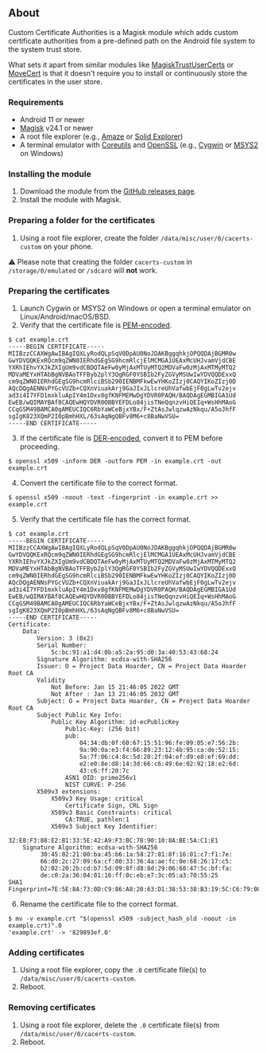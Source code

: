 ## About
Custom Certificate Authorities is a Magisk module which adds custom certificate authorities from a pre-defined path on the Android file system to the system trust store.

What sets it apart from similar modules like [MagiskTrustUserCerts](https://github.com/NVISOsecurity/MagiskTrustUserCerts) or [MoveCert](https://github.com/Magisk-Modules-Repo/movecert) is that it doesn't require you to install or continuously store the certificates in the user store.

### Requirements
- Android 11 or newer
- [Magisk](https://github.com/topjohnwu/Magisk) v24.1 or newer
- A root file explorer (e.g., [Amaze](https://github.com/TeamAmaze/AmazeFileManager) or [Solid Explorer](https://neatbytes.com/solidexplorer/))
- A terminal emulator with [Coreutils](https://www.gnu.org/software/coreutils/) and [OpenSSL](https://www.openssl.org) (e.g., [Cygwin](https://www.cygwin.com) or [MSYS2](https://www.msys2.org) on Windows)

### Installing the module
1. Download the module from the [GitHub releases page](https://github.com/whalehub/custom-certificate-authorities/releases).
2. Install the module with Magisk.

### Preparing a folder for the certificates
1. Using a root file explorer, create the folder `/data/misc/user/0/cacerts-custom` on your phone.

⚠ Please note that creating the folder `cacerts-custom` in `/storage/0/emulated` or `/sdcard` will **not** work. 

### Preparing the certificates
1. Launch Cygwin or MSYS2 on Windows or open a terminal emulator on Linux/Android/macOS/BSD.
2. Verify that the certificate file is [PEM-encoded](https://en.wikipedia.org/wiki/Privacy-Enhanced_Mail).

```
$ cat example.crt
-----BEGIN CERTIFICATE-----
MIIBzzCCAXWgAwIBAgIQXLyRodQLpSqV0DpAU0NoJDAKBggqhkjOPQQDAjBGMR0w
GwYDVQQKExRQcm9qZWN0IERhdGEgSG9hcmRlcjElMCMGA1UEAxMcUHJvamVjdCBE
YXRhIEhvYXJkZXIgUm9vdCBDQTAeFw0yMjAxMTUyMTQ2MDVaFw0zMjAxMTMyMTQ2
MDVaMEYxHTAbBgNVBAoTFFByb2plY3QgRGF0YSBIb2FyZGVyMSUwIwYDVQQDExxQ
cm9qZWN0IERhdGEgSG9hcmRlciBSb290IENBMFkwEwYHKoZIzj0CAQYIKoZIzj0D
AQcDQgAENNsPYGcVUZb+CQXnViuakArj9GaJIxJLlcreUhVafwbEjF0gLwTv2ejv
ad3i4I7YFD1mxkluApIY4m1Dxv8gfKNFMEMwDgYDVR0PAQH/BAQDAgEGMBIGA1Ud
EwEB/wQIMAYBAf8CAQEwHQYDVR0OBBYEFDLo84jisTNeQqnzvHiQEIq+WsHhMAoG
CCqGSM49BAMCA0gAMEUCIQC6RbYaWCeBjxYBx/F+ZtAsJwlqzwAzNkqu/A5oJhfF
sgIgK823XQmP2I0pBmhHXL/63sAqNgQBFv8M6+c8BaNwVSU=
-----END CERTIFICATE-----
```

3. If the certificate file is [DER-encoded](https://en.wikipedia.org/wiki/X.690#DER_encoding), convert it to PEM before proceeding.

```
$ openssl x509 -inform DER -outform PEM -in example.crt -out example.crt
```

4. Convert the certificate file to the correct format.

```
$ openssl x509 -noout -text -fingerprint -in example.crt >> example.crt
```

5. Verify that the certificate file has the correct format.

```
$ cat example.crt
-----BEGIN CERTIFICATE-----
MIIBzzCCAXWgAwIBAgIQXLyRodQLpSqV0DpAU0NoJDAKBggqhkjOPQQDAjBGMR0w
GwYDVQQKExRQcm9qZWN0IERhdGEgSG9hcmRlcjElMCMGA1UEAxMcUHJvamVjdCBE
YXRhIEhvYXJkZXIgUm9vdCBDQTAeFw0yMjAxMTUyMTQ2MDVaFw0zMjAxMTMyMTQ2
MDVaMEYxHTAbBgNVBAoTFFByb2plY3QgRGF0YSBIb2FyZGVyMSUwIwYDVQQDExxQ
cm9qZWN0IERhdGEgSG9hcmRlciBSb290IENBMFkwEwYHKoZIzj0CAQYIKoZIzj0D
AQcDQgAENNsPYGcVUZb+CQXnViuakArj9GaJIxJLlcreUhVafwbEjF0gLwTv2ejv
ad3i4I7YFD1mxkluApIY4m1Dxv8gfKNFMEMwDgYDVR0PAQH/BAQDAgEGMBIGA1Ud
EwEB/wQIMAYBAf8CAQEwHQYDVR0OBBYEFDLo84jisTNeQqnzvHiQEIq+WsHhMAoG
CCqGSM49BAMCA0gAMEUCIQC6RbYaWCeBjxYBx/F+ZtAsJwlqzwAzNkqu/A5oJhfF
sgIgK823XQmP2I0pBmhHXL/63sAqNgQBFv8M6+c8BaNwVSU=
-----END CERTIFICATE-----
Certificate:
    Data:
        Version: 3 (0x2)
        Serial Number:
            5c:bc:91:a1:d4:0b:a5:2a:95:d0:3a:40:53:43:68:24
        Signature Algorithm: ecdsa-with-SHA256
        Issuer: O = Project Data Hoarder, CN = Project Data Hoarder Root CA
        Validity
            Not Before: Jan 15 21:46:05 2022 GMT
            Not After : Jan 13 21:46:05 2032 GMT
        Subject: O = Project Data Hoarder, CN = Project Data Hoarder Root CA
        Subject Public Key Info:
            Public Key Algorithm: id-ecPublicKey
                Public-Key: (256 bit)
                pub:
                    04:34:db:0f:60:67:15:51:96:fe:09:05:e7:56:2b:
                    9a:90:0a:e3:f4:66:89:23:12:4b:95:ca:de:52:15:
                    5a:7f:06:c4:8c:5d:20:2f:04:ef:d9:e8:ef:69:dd:
                    e2:e0:8e:d8:14:3d:66:c6:49:6e:02:92:18:e2:6d:
                    43:c6:ff:20:7c
                ASN1 OID: prime256v1
                NIST CURVE: P-256
        X509v3 extensions:
            X509v3 Key Usage: critical
                Certificate Sign, CRL Sign
            X509v3 Basic Constraints: critical
                CA:TRUE, pathlen:1
            X509v3 Subject Key Identifier:
                32:E8:F3:88:E2:B1:33:5E:42:A9:F3:BC:78:90:10:8A:BE:5A:C1:E1
    Signature Algorithm: ecdsa-with-SHA256
         30:45:02:21:00:ba:45:b6:1a:58:27:81:8f:16:01:c7:f1:7e:
         66:d0:2c:27:09:6a:cf:00:33:36:4a:ae:fc:0e:68:26:17:c5:
         b2:02:20:2b:cd:b7:5d:09:8f:d8:8d:29:06:68:47:5c:bf:fa:
         de:c0:2a:36:04:01:16:ff:0c:eb:e7:3c:05:a3:70:55:25
SHA1 Fingerprint=7E:5E:8A:73:0D:C9:86:A8:20:63:D1:38:53:38:B3:19:5C:C6:79:08
```

6. Rename the certificate file to the correct format.

```
$ mv -v example.crt "$(openssl x509 -subject_hash_old -noout -in example.crt)".0
'example.crt' -> '829893ef.0'
```

### Adding certificates
1. Using a root file explorer, copy the `.0` certificate file(s) to `/data/misc/user/0/cacerts-custom`.
2. Reboot.

### Removing certificates
1. Using a root file explorer, delete the `.0` certificate file(s) from `/data/misc/user/0/cacerts-custom`.
2. Reboot.
